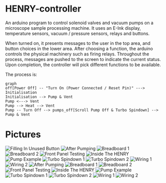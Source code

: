 # HENRY-controller

An arduino program to control solenoid valves and vacuum pumps on a microscope sample processing machine. It uses an E-Ink display, temperature sensors, vacuum / pressure sensors, relays and buttons.

When turned on, it presents messages to the user in the top area, and button choices in the lower area. After choosing a function, the arduino controls the physical machinery such as firing relays. Throughout the process, messages are pushed to the screen to indicate the current status. Upon completion, the controller will pick different functions to be available.

The process is:
```mermaid
graph
off[Power Off] -- "Turn On (Power Connected / Reset Pin)" ---> Initialisation
Initialisation --> Pump & Vent
Pump <---> Vent
Pump --> Heat --> Vent
Pump -- Turn Off --> pumps_off[Scroll Pump Off & Turbo Spindown] --> Pump & Vent
```

# Pictures
![Filling In Unused Button](https://github.com/pw-64/HENRY-controller/blob/main/Photos/After%20Filling%20In%20Unused%20Button.jpg)
![After Pumping](https://github.com/pw-64/HENRY-controller/blob/main/Photos/After%20Pumping.jpg)
![Breadboard 1](https://github.com/pw-64/HENRY-controller/blob/main/Photos/Breadboard%201.jpg)
![Breadboard 2](https://github.com/pw-64/HENRY-controller/blob/main/Photos/Breadboard%202.jpg)
![Front Panel Testing](https://github.com/pw-64/HENRY-controller/blob/main/Photos/Front%20Panel%20Testing.jpg)
![Inside The HENRY](https://github.com/pw-64/HENRY-controller/blob/main/Photos/Inside%20The%20HENRY.jpg)
![Pump Example](https://github.com/pw-64/HENRY-controller/blob/main/Photos/Pump%20Example.jpg)
![Turbo Spindown 1](https://github.com/pw-64/HENRY-controller/blob/main/Photos/Turbo%20Spindown%201.jpg)
![Turbo Spindown 2](https://github.com/pw-64/HENRY-controller/blob/main/Photos/Turbo%20Spindown%202.jpeg)
![Wiring 1](https://github.com/pw-64/HENRY-controller/blob/main/Photos/Wiring%201.jpg)
![Wiring 2](https://github.com/pw-64/HENRY-controller/blob/main/Photos/Wiring%202.jpg)
![After Pumping](https://github.com/pw-64/HENRY-controller/blob/main/Photos/After%20Pumping.jpg)
![Breadboard 1](https://github.com/pw-64/HENRY-controller/blob/main/Photos/Breadboard%201.jpg)
![Breadboard 2](https://github.com/pw-64/HENRY-controller/blob/main/Photos/Breadboard%202.jpg)
![Front Panel Testing](https://github.com/pw-64/HENRY-controller/blob/main/Photos/Front%20Panel%20Testing.jpg)
![Inside The HENRY](https://github.com/pw-64/HENRY-controller/blob/main/Photos/Inside%20The%20HENRY.jpg)
![Pump Example](https://github.com/pw-64/HENRY-controller/blob/main/Photos/Pump%20Example.jpg)
![Turbo Spindown 1](https://github.com/pw-64/HENRY-controller/blob/main/Photos/Turbo%20Spindown%201.jpg)
![Turbo Spindown 2](https://github.com/pw-64/HENRY-controller/blob/main/Photos/Turbo%20Spindown%202.jpeg)
![Wiring 1](https://github.com/pw-64/HENRY-controller/blob/main/Photos/Wiring%201.jpg)
![Wiring 2](https://github.com/pw-64/HENRY-controller/blob/main/Photos/Wiring%202.jpg)
